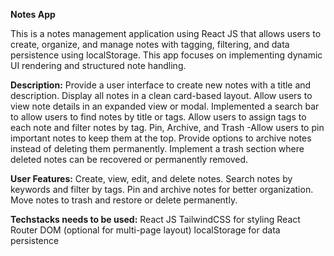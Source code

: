 **Notes App**

This is a notes management application using React JS that allows users to create, organize, and manage notes with tagging, filtering, and data persistence using localStorage. 
This app focuses on implementing dynamic UI rendering and structured note handling.

**Description:**
Provide a user interface to create new notes with a title and description.
Display all notes in a clean card-based layout.
Allow users to view note details in an expanded view or modal.
Implemented a search bar to allow users to find notes by title or tags.
Allow users to assign tags to each note and filter notes by tag.
Pin, Archive, and Trash -Allow users to pin important notes to keep them at the top.
Provide options to archive notes instead of deleting them permanently.
Implement a trash section where deleted notes can be recovered or permanently removed.

**User Features:**
Create, view, edit, and delete notes.
Search notes by keywords and filter by tags.
Pin and archive notes for better organization.
Move notes to trash and restore or delete permanently.

**Techstacks needs to be used:**
React JS
TailwindCSS for styling
React Router DOM (optional for multi-page layout)
localStorage for data persistence



